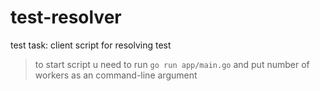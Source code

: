 # test-resolver
test task: client script for resolving test

> to start script u need to run `go run app/main.go` and put number of workers as an command-line argument
